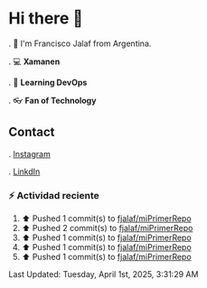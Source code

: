 # Hi there 👋

. :raising_hand: I'm Francisco Jalaf from Argentina.

. :computer: **Xamanen**

. :pencil: **Learning DevOps**

. :eyeglasses: **Fan of Technology**

## Contact

. [Instagram](https://www.instagram.com/francisco.jalaf/)

. [LinkdIn](www.linkedin.com/in/fjalaf)

### :zap: Actividad reciente
<!--RECENT_ACTIVITY:start-->
1. ⬆️ Pushed 1 commit(s) to [fjalaf/miPrimerRepo](https://github.com/fjalaf/miPrimerRepo)<br>
2. ⬆️ Pushed 2 commit(s) to [fjalaf/miPrimerRepo](https://github.com/fjalaf/miPrimerRepo)<br>
3. ⬆️ Pushed 1 commit(s) to [fjalaf/miPrimerRepo](https://github.com/fjalaf/miPrimerRepo)<br>
4. ⬆️ Pushed 1 commit(s) to [fjalaf/miPrimerRepo](https://github.com/fjalaf/miPrimerRepo)<br>
5. ⬆️ Pushed 1 commit(s) to [fjalaf/miPrimerRepo](https://github.com/fjalaf/miPrimerRepo)<br>
<!--RECENT_ACTIVITY:end-->
<!--RECENT_ACTIVITY:last_update-->
Last Updated: Tuesday, April 1st, 2025, 3:31:29 AM
<!--RECENT_ACTIVITY:last_update_end-->
